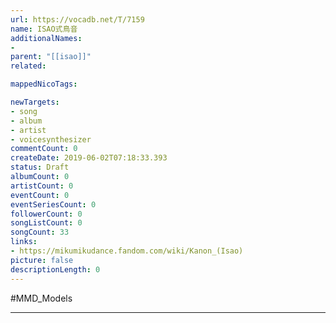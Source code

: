 ```yaml
---
url: https://vocadb.net/T/7159
name: ISAO式鳥音
additionalNames: 
- 
parent: "[[isao]]"
related:

mappedNicoTags:

newTargets:
- song
- album
- artist
- voicesynthesizer
commentCount: 0
createDate: 2019-06-02T07:18:33.393
status: Draft
albumCount: 0
artistCount: 0
eventCount: 0
eventSeriesCount: 0
followerCount: 0
songListCount: 0
songCount: 33
links: 
- https://mikumikudance.fandom.com/wiki/Kanon_(Isao)
picture: false
descriptionLength: 0
---
```


#MMD_Models



---

